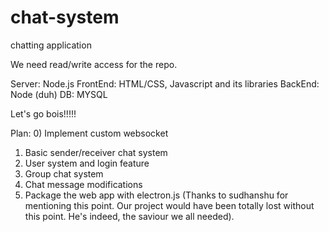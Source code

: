 # chat-system
chatting application

We need read/write access for the repo.

Server: Node.js
FrontEnd: HTML/CSS, Javascript and its libraries 
BackEnd: Node (duh)
DB: MYSQL

Let's go bois!!!!!

Plan:
0) Implement custom websocket
1) Basic sender/receiver chat system
2) User system and login feature
3) Group chat system
4) Chat message modifications
5) Package the web app with electron.js (Thanks to sudhanshu for mentioning this point. Our project would have been totally lost without this point. He's indeed, the saviour we all needed).
